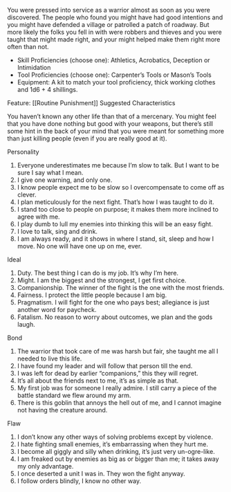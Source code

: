 You were pressed into service as a warrior almost as soon as you were discovered. The people who found you might have had good intentions and you might have defended a village or patrolled a patch of roadway. But more likely the folks you fell in with were robbers and thieves and you were taught that might made right, and your might helped make them right more often than not.

- Skill Proficiencies (choose one): Athletics, Acrobatics,  Deception or Intimidation
- Tool Proficiencies (choose one): Carpenter’s Tools or Mason’s Tools
- Equipment: A kit to match your tool proficiency, thick working clothes and 1d6 + 4 shillings.

Feature: [[Routine Punishment]]
Suggested Characteristics

You haven’t known any other life than that of a mercenary. You might feel that you have done nothing but good with your weapons, but there’s still some hint in the back of your mind that you were meant for something more than just killing people (even if you are really good at it).

Personality
1. Everyone underestimates me because I’m slow to talk. But I want to be sure I say what I mean.
2. I give one warning, and only one.
3. I know people expect me to be slow so I overcompensate to come off as clever.
4. I plan meticulously for the next fight. That’s how I was taught to do it.
5. I stand too close to people on purpose; it makes them more inclined to agree with me.
6. I play dumb to lull my enemies into thinking this will be an easy fight.
7. I love to talk, sing and drink.
8. I am always ready, and it shows in where I stand, sit, sleep and how I move. No one will have one up on me, ever.

Ideal
1. Duty. The best thing I can do is my job. It’s why I’m here.
2. Might. I am the biggest and the strongest, I get first choice.
3. Companionship. The winner of the fight is the one with the most friends.
4. Fairness. I protect the little people because I am big.
5. Pragmatism. I will fight for the one who pays best; allegiance is just another word for paycheck.
6. Fatalism. No reason to worry about outcomes, we plan and the gods laugh.

Bond
1. The warrior that took care of me was harsh but fair, she taught me all I needed to live this life.
2. I have found my leader and will follow that person till the end.
3. I was left for dead by earlier “companions,” this they will regret.
4. It’s all about the friends next to me, it’s as simple as that.
5. My first job was for someone I really admire. I still carry a piece of the battle standard we flew around my arm.
6. There is this goblin that annoys the hell out of me, and I cannot imagine not having the creature around.

Flaw
1. I don’t know any other ways of solving problems except by violence.
2. I hate fighting small enemies, it’s embarrassing when they hurt me.
3. I become all giggly and silly when drinking, it’s just very un-ogre-like.
4. I am freaked out by enemies as big as or bigger than me; it takes away my only advantage.
5. I once deserted a unit I was in. They won the fight anyway.
6. I follow orders blindly, I know no other way.